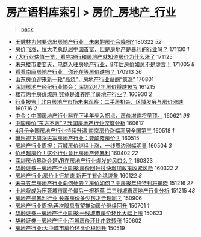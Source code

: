 [房产语料库索引](../../README.md)  > [房价_房地产_行业](房价_房地产_行业.md)
====
> [back](../README.md)

- [王健林为何要退出房地产行业，未来的房价会降吗?](http://jkwz.applinzi.com/ittc/7083356648649524241.html#%E7%8E%8B%E5%81%A5%E6%9E%97%E4%B8%BA%E4%BD%95%E8%A6%81%E9%80%80%E5%87%BA%E6%88%BF%E5%9C%B0%E4%BA%A7%E8%A1%8C%E4%B8%9A%EF%BC%8C%E6%9C%AA%E6%9D%A5%E7%9A%84%E6%88%BF%E4%BB%B7%E4%BC%9A%E9%99%8D%E5%90%97%3F) 180322 *52* 
- [房价飞涨，恒大老总跃居中国首富，但是房地产是暴利的行业吗？](http://jkwz.applinzi.com/ittc/7041710430815257616.html#%E6%88%BF%E4%BB%B7%E9%A3%9E%E6%B6%A8%EF%BC%8C%E6%81%92%E5%A4%A7%E8%80%81%E6%80%BB%E8%B7%83%E5%B1%85%E4%B8%AD%E5%9B%BD%E9%A6%96%E5%AF%8C%EF%BC%8C%E4%BD%86%E6%98%AF%E6%88%BF%E5%9C%B0%E4%BA%A7%E6%98%AF%E6%9A%B4%E5%88%A9%E7%9A%84%E8%A1%8C%E4%B8%9A%E5%90%97%EF%BC%9F) 171130 *1* 
- [7大行业估值一览，看完银行和房地产就知道房价为什么涨了](http://jkwz.applinzi.com/ittc/7039930843877868560.html#7%E5%A4%A7%E8%A1%8C%E4%B8%9A%E4%BC%B0%E5%80%BC%E4%B8%80%E8%A7%88%EF%BC%8C%E7%9C%8B%E5%AE%8C%E9%93%B6%E8%A1%8C%E5%92%8C%E6%88%BF%E5%9C%B0%E4%BA%A7%E5%B0%B1%E7%9F%A5%E9%81%93%E6%88%BF%E4%BB%B7%E4%B8%BA%E4%BB%80%E4%B9%88%E6%B6%A8%E4%BA%86) 171125  
- [未来楼市要变天，电商入驻房地产行业，8年后房价如葱不是虚言！](http://jkwz.applinzi.com/ittc/7020896539902477329.html#%E6%9C%AA%E6%9D%A5%E6%A5%BC%E5%B8%82%E8%A6%81%E5%8F%98%E5%A4%A9%EF%BC%8C%E7%94%B5%E5%95%86%E5%85%A5%E9%A9%BB%E6%88%BF%E5%9C%B0%E4%BA%A7%E8%A1%8C%E4%B8%9A%EF%BC%8C8%E5%B9%B4%E5%90%8E%E6%88%BF%E4%BB%B7%E5%A6%82%E8%91%B1%E4%B8%8D%E6%98%AF%E8%99%9A%E8%A8%80%EF%BC%81) 171005 *8* 
- [看看南康房地产行业，你还在等房价跌吗？](http://jkwz.applinzi.com/ittc/7012914298177979409.html#%E7%9C%8B%E7%9C%8B%E5%8D%97%E5%BA%B7%E6%88%BF%E5%9C%B0%E4%BA%A7%E8%A1%8C%E4%B8%9A%EF%BC%8C%E4%BD%A0%E8%BF%98%E5%9C%A8%E7%AD%89%E6%88%BF%E4%BB%B7%E8%B7%8C%E5%90%97%EF%BC%9F) 170913 *36* 
- [山东房价迎来新一轮“高烧”，房地产行业薪酬“疯涨”](http://jkwz.applinzi.com/ittc/6996747956844495889.html#%E5%B1%B1%E4%B8%9C%E6%88%BF%E4%BB%B7%E8%BF%8E%E6%9D%A5%E6%96%B0%E4%B8%80%E8%BD%AE%E2%80%9C%E9%AB%98%E7%83%A7%E2%80%9D%EF%BC%8C%E6%88%BF%E5%9C%B0%E4%BA%A7%E8%A1%8C%E4%B8%9A%E8%96%AA%E9%85%AC%E2%80%9C%E7%96%AF%E6%B6%A8%E2%80%9D) 170801  
- [深圳房地产经纪行业协会：深圳2017年房价将跌16%](http://jkwz.applinzi.com/ittc/6911974868605469701.html#%E6%B7%B1%E5%9C%B3%E6%88%BF%E5%9C%B0%E4%BA%A7%E7%BB%8F%E7%BA%AA%E8%A1%8C%E4%B8%9A%E5%8D%8F%E4%BC%9A%EF%BC%9A%E6%B7%B1%E5%9C%B32017%E5%B9%B4%E6%88%BF%E4%BB%B7%E5%B0%86%E8%B7%8C16%25) 161215  
- [楼市灼手房价燎原 究竟是谁养肥了房地产行业？](http://jkwz.applinzi.com/ittc/6883686136295195653.html#%E6%A5%BC%E5%B8%82%E7%81%BC%E6%89%8B%E6%88%BF%E4%BB%B7%E7%87%8E%E5%8E%9F+%E7%A9%B6%E7%AB%9F%E6%98%AF%E8%B0%81%E5%85%BB%E8%82%A5%E4%BA%86%E6%88%BF%E5%9C%B0%E4%BA%A7%E8%A1%8C%E4%B8%9A%EF%BC%9F) 160930 *2* 
- [行业报告 | 北京房地产市场未来观察：二手房机会、区域发展与房价涨跌](http://jkwz.applinzi.com/ittc/6855491534551778309.html#%E8%A1%8C%E4%B8%9A%E6%8A%A5%E5%91%8A+%7C+%E5%8C%97%E4%BA%AC%E6%88%BF%E5%9C%B0%E4%BA%A7%E5%B8%82%E5%9C%BA%E6%9C%AA%E6%9D%A5%E8%A7%82%E5%AF%9F%EF%BC%9A%E4%BA%8C%E6%89%8B%E6%88%BF%E6%9C%BA%E4%BC%9A%E3%80%81%E5%8C%BA%E5%9F%9F%E5%8F%91%E5%B1%95%E4%B8%8E%E6%88%BF%E4%BB%B7%E6%B6%A8%E8%B7%8C) 160716 *2* 
- [中金：中国房地产行业料在下半年步入拐点，房价增速将见顶。](http://jkwz.applinzi.com/ittc/6846107426323170308.html#%E4%B8%AD%E9%87%91%EF%BC%9A%E4%B8%AD%E5%9B%BD%E6%88%BF%E5%9C%B0%E4%BA%A7%E8%A1%8C%E4%B8%9A%E6%96%99%E5%9C%A8%E4%B8%8B%E5%8D%8A%E5%B9%B4%E6%AD%A5%E5%85%A5%E6%8B%90%E7%82%B9%EF%BC%8C%E6%88%BF%E4%BB%B7%E5%A2%9E%E9%80%9F%E5%B0%86%E8%A7%81%E9%A1%B6%E3%80%82) 160621 *98* 
- [中国房价“东方不败”？我国房地产行业深度分析](http://jkwz.applinzi.com/ittc/6844616282812711941.html#%E4%B8%AD%E5%9B%BD%E6%88%BF%E4%BB%B7%E2%80%9C%E4%B8%9C%E6%96%B9%E4%B8%8D%E8%B4%A5%E2%80%9D%EF%BC%9F%E6%88%91%E5%9B%BD%E6%88%BF%E5%9C%B0%E4%BA%A7%E8%A1%8C%E4%B8%9A%E6%B7%B1%E5%BA%A6%E5%88%86%E6%9E%90) 160617  
- [4月份全国房地产行业持续升温 南京房价涨幅高居全国第三](http://jkwz.applinzi.com/ittc/6833560553314059268.html#4%E6%9C%88%E4%BB%BD%E5%85%A8%E5%9B%BD%E6%88%BF%E5%9C%B0%E4%BA%A7%E8%A1%8C%E4%B8%9A%E6%8C%81%E7%BB%AD%E5%8D%87%E6%B8%A9+%E5%8D%97%E4%BA%AC%E6%88%BF%E4%BB%B7%E6%B6%A8%E5%B9%85%E9%AB%98%E5%B1%85%E5%85%A8%E5%9B%BD%E7%AC%AC%E4%B8%89) 160518 *1* 
- [曝乐视下周将进军房地产行业：要颠覆房价？](http://jkwz.applinzi.com/ittc/6832491789743047685.html#%E6%9B%9D%E4%B9%90%E8%A7%86%E4%B8%8B%E5%91%A8%E5%B0%86%E8%BF%9B%E5%86%9B%E6%88%BF%E5%9C%B0%E4%BA%A7%E8%A1%8C%E4%B8%9A%EF%BC%9A%E8%A6%81%E9%A2%A0%E8%A6%86%E6%88%BF%E4%BB%B7%EF%BC%9F) 160515  
- [房地产行业周报：百城房价继续上涨，一线周边涨幅明显](http://jkwz.applinzi.com/ittc/6828363685088986117.html#%E6%88%BF%E5%9C%B0%E4%BA%A7%E8%A1%8C%E4%B8%9A%E5%91%A8%E6%8A%A5%EF%BC%9A%E7%99%BE%E5%9F%8E%E6%88%BF%E4%BB%B7%E7%BB%A7%E7%BB%AD%E4%B8%8A%E6%B6%A8%EF%BC%8C%E4%B8%80%E7%BA%BF%E5%91%A8%E8%BE%B9%E6%B6%A8%E5%B9%85%E6%98%8E%E6%98%BE) 160504 *3* 
- [价格超房价！这个行业竟比房地产还暴利](http://jkwz.applinzi.com/ittc/6816476429571064837.html#%E4%BB%B7%E6%A0%BC%E8%B6%85%E6%88%BF%E4%BB%B7%EF%BC%81%E8%BF%99%E4%B8%AA%E8%A1%8C%E4%B8%9A%E7%AB%9F%E6%AF%94%E6%88%BF%E5%9C%B0%E4%BA%A7%E8%BF%98%E6%9A%B4%E5%88%A9) 160402 *22* 
- [深圳房价暴涨会是VR在房地产行业爆发的风口么？](http://jkwz.applinzi.com/ittc/6812814229711094789.html#%E6%B7%B1%E5%9C%B3%E6%88%BF%E4%BB%B7%E6%9A%B4%E6%B6%A8%E4%BC%9A%E6%98%AFVR%E5%9C%A8%E6%88%BF%E5%9C%B0%E4%BA%A7%E8%A1%8C%E4%B8%9A%E7%88%86%E5%8F%91%E7%9A%84%E9%A3%8E%E5%8F%A3%E4%B9%88%EF%BC%9F) 160323  
- [华融证券--房地产行业周报:房价回升过快增加政策收紧风险](http://jkwz.applinzi.com/ittc/6812461507132523525.html#%E5%8D%8E%E8%9E%8D%E8%AF%81%E5%88%B8--%E6%88%BF%E5%9C%B0%E4%BA%A7%E8%A1%8C%E4%B8%9A%E5%91%A8%E6%8A%A5%3A%E6%88%BF%E4%BB%B7%E5%9B%9E%E5%8D%87%E8%BF%87%E5%BF%AB%E5%A2%9E%E5%8A%A0%E6%94%BF%E7%AD%96%E6%94%B6%E7%B4%A7%E9%A3%8E%E9%99%A9) 160322 *2* 
- [房地产行业:房价上行加速 新开工有企稳迹象](http://jkwz.applinzi.com/ittc/6790165849096848389.html#%E6%88%BF%E5%9C%B0%E4%BA%A7%E8%A1%8C%E4%B8%9A%3A%E6%88%BF%E4%BB%B7%E4%B8%8A%E8%A1%8C%E5%8A%A0%E9%80%9F+%E6%96%B0%E5%BC%80%E5%B7%A5%E6%9C%89%E4%BC%81%E7%A8%B3%E8%BF%B9%E8%B1%A1) 160122 *8* 
- [未来五年房地产行业向何处去？房价如何？中房报年终特刊将揭晓](http://jkwz.applinzi.com/ittc/6776451492475307012.html#%E6%9C%AA%E6%9D%A5%E4%BA%94%E5%B9%B4%E6%88%BF%E5%9C%B0%E4%BA%A7%E8%A1%8C%E4%B8%9A%E5%90%91%E4%BD%95%E5%A4%84%E5%8E%BB%EF%BC%9F%E6%88%BF%E4%BB%B7%E5%A6%82%E4%BD%95%EF%BC%9F%E4%B8%AD%E6%88%BF%E6%8A%A5%E5%B9%B4%E7%BB%88%E7%89%B9%E5%88%8A%E5%B0%86%E6%8F%AD%E6%99%93) 151216 *27* 
- [土地将成为压死城市房价最后一根稻草 二三线城市房地产行业分析](http://jkwz.applinzi.com/ittc/6776010472402977797.html#%E5%9C%9F%E5%9C%B0%E5%B0%86%E6%88%90%E4%B8%BA%E5%8E%8B%E6%AD%BB%E5%9F%8E%E5%B8%82%E6%88%BF%E4%BB%B7%E6%9C%80%E5%90%8E%E4%B8%80%E6%A0%B9%E7%A8%BB%E8%8D%89+%E4%BA%8C%E4%B8%89%E7%BA%BF%E5%9F%8E%E5%B8%82%E6%88%BF%E5%9C%B0%E4%BA%A7%E8%A1%8C%E4%B8%9A%E5%88%86%E6%9E%90) 151215 *48* 
- [房地产是暴利行业 长春房价多少钱才合理呢？](http://jkwz.applinzi.com/ittc/6738873498276168709.html#%E6%88%BF%E5%9C%B0%E4%BA%A7%E6%98%AF%E6%9A%B4%E5%88%A9%E8%A1%8C%E4%B8%9A+%E9%95%BF%E6%98%A5%E6%88%BF%E4%BB%B7%E5%A4%9A%E5%B0%91%E9%92%B1%E6%89%8D%E5%90%88%E7%90%86%E5%91%A2%EF%BC%9F) 150906  
- [房地产行业周报:再次降息有望推动房价继续回升](http://jkwz.applinzi.com/ittc/547650611425785691.html#%E6%88%BF%E5%9C%B0%E4%BA%A7%E8%A1%8C%E4%B8%9A%E5%91%A8%E6%8A%A5%3A%E5%86%8D%E6%AC%A1%E9%99%8D%E6%81%AF%E6%9C%89%E6%9C%9B%E6%8E%A8%E5%8A%A8%E6%88%BF%E4%BB%B7%E7%BB%A7%E7%BB%AD%E5%9B%9E%E5%8D%87) 150701 *1* 
- [华融证券--房地产行业周报:一线城市房价环比大幅上涨](http://jkwz.applinzi.com/ittc/547650611423417266.html#%E5%8D%8E%E8%9E%8D%E8%AF%81%E5%88%B8--%E6%88%BF%E5%9C%B0%E4%BA%A7%E8%A1%8C%E4%B8%9A%E5%91%A8%E6%8A%A5%3A%E4%B8%80%E7%BA%BF%E5%9F%8E%E5%B8%82%E6%88%BF%E4%BB%B7%E7%8E%AF%E6%AF%94%E5%A4%A7%E5%B9%85%E4%B8%8A%E6%B6%A8) 150623  
- [华融证券--房地产行业:百城房价环比由跌转涨](http://jkwz.applinzi.com/ittc/547650611417102756.html#%E5%8D%8E%E8%9E%8D%E8%AF%81%E5%88%B8--%E6%88%BF%E5%9C%B0%E4%BA%A7%E8%A1%8C%E4%B8%9A%3A%E7%99%BE%E5%9F%8E%E6%88%BF%E4%BB%B7%E7%8E%AF%E6%AF%94%E7%94%B1%E8%B7%8C%E8%BD%AC%E6%B6%A8) 150602  
- [房地产行业:大中城市房价环比企稳回升](http://jkwz.applinzi.com/ittc/547650611411561700.html#%E6%88%BF%E5%9C%B0%E4%BA%A7%E8%A1%8C%E4%B8%9A%3A%E5%A4%A7%E4%B8%AD%E5%9F%8E%E5%B8%82%E6%88%BF%E4%BB%B7%E7%8E%AF%E6%AF%94%E4%BC%81%E7%A8%B3%E5%9B%9E%E5%8D%87) 150519  
